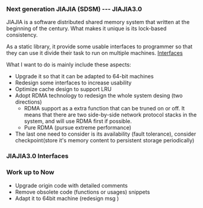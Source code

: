### Next generation JIAJIA (SDSM) --- JIAJIA3.0
JIAJIA is a software distributed shared memory system that written at the beginning of the century. What makes it unique is its lock-based consistency.

As a static library, it provide some usable interfaces to programmer so that they can use it divide their task to run on multiple machines. [Interfaces](#jiajia30-interfaces)

What I want to do is mainly include these aspects:

- Upgrade it so that it can be adapted to 64-bit machines
- Redesign some interfaces to increase usability
- Optimize cache design to support LRU
- Adopt RDMA technology to redesign the whole system desing (two directions)
  - RDMA support as a extra function that can be truned on or off. It means that there are two side-by-side network protocol stacks in the system, and will use RDMA first if possible.
  - Pure RDMA (pursue extreme performance)
- The last one need to consider is its availability (fault tolerance), consider checkpoint(store it's memory content to persistent storage periodically)

### JIAJIA3.0 Interfaces



### Work up to Now
- Upgrade origin code with detailed comments
- Remove obsolete code (functions or usages) snippets
- Adapt it to 64bit machine (redesign msg )